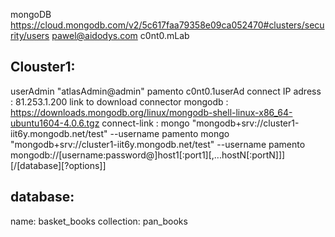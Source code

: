 mongoDB
https://cloud.mongodb.com/v2/5c617faa79358e09ca052470#clusters/security/users
pawel@aidodys.com
c0nt0.mLab

Clouster1:
----------
userAdmin
"atlasAdmin@admin"
pamento
c0nt0.1userAd
connect IP adress : 81.253.1.200
link to download connector mongodb :
https://downloads.mongodb.org/linux/mongodb-shell-linux-x86_64-ubuntu1604-4.0.6.tgz
connect-link :
mongo "mongodb+srv://cluster1-iit6y.mongodb.net/test" --username pamento
mongo "mongodb+srv://cluster1-iit6y.mongodb.net/test" --username pamento
mongodb://[username:password@]host1[:port1][,...hostN[:portN]]][/[database][?options]]

database:
---------
name: basket_books
collection: pan_books